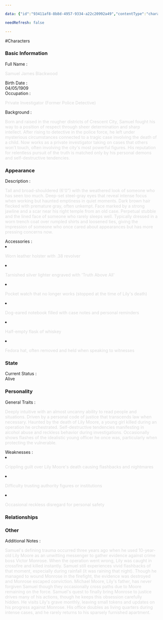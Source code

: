```yaml
---

data: {"id":"93411af8-8b8d-4957-9334-a22c20992a49","contentType":"characters","name":"Samuel Blackwood","color":"#df43da","template":{"BasicInformation":{"type":"group","label":"Basic Information","fields":{"Image":{"type":"image","value":null},"FullName":{"type":"text","value":"<p><span style=\"color: rgb(218, 218, 218)\">Samuel James Blackwood</span></p>","required":true},"BirthDate":{"type":"date","value":"1909-05-04T00:00:00.000Z"},"DeathDate":{"type":"date","value":""},"Occupation":{"type":"text","value":"<p><span style=\"color: rgb(218, 218, 218)\">Private Investigator (Former Police Detective)</span></p>"},"Background":{"type":"textarea","value":"<p><span style=\"color: rgb(218, 218, 218)\">Born and raised in the rougher districts of Crescent City, Samuel fought his way to a position of respect through sheer determination and sharp intellect. After rising to detective in the police force, he left under mysterious circumstances connected to a tragic case involving the death of a child. Now works as a private investigator taking on cases that others won't touch, often involving the city's most powerful figures. His reputation for relentless pursuit of the truth is matched only by his personal demons and self-destructive tendencies.</span></p>"}}},"Appearance":{"type":"group","label":"Appearance","fields":{"Description":{"type":"textarea","value":"<p><span style=\"color: rgb(218, 218, 218)\">Tall and broad-shouldered (6'0\") with the weathered look of someone who has seen too much. Deep-set steel-gray eyes that reveal intense focus when working but haunted emptiness in quiet moments. Dark brown hair flecked with premature gray, often unkempt. Face marked by a strong jawline and a scar near his right temple from an old case. Perpetual stubble and the lined face of someone who rarely sleeps well. Typically dressed in a worn trench coat over rumpled shirts and loosened ties, giving the impression of someone who once cared about appearances but has more pressing concerns now.</span></p>"},"Accessories":{"type":"array:text","value":["<p><span style=\"color: rgb(218, 218, 218)\">Worn leather holster with .38 revolver</span></p>","<p><span style=\"color: rgb(218, 218, 218)\">Tarnished silver lighter engraved with 'Truth Above All'</span></p>","<p><span style=\"color: rgb(218, 218, 218)\">Pocket watch that no longer works (stopped at the time of Lily's death)</span></p>","<p><span style=\"color: rgb(218, 218, 218)\">Dog-eared notebook filled with case notes and personal reminders</span></p>","<p><span style=\"color: rgb(218, 218, 218)\">Half-empty flask of whiskey</span></p>","<p><span style=\"color: rgb(218, 218, 218)\">Fedora hat, often removed and held when speaking to witnesses</span></p>"]}}},"State":{"type":"group","label":"State","fields":{"CurrentStatus":{"type":"badges","value":["Alive"],"options":["Alive","Dead","Injured","Missing","Imprisoned","Unknown"]}}},"Personality":{"type":"group","label":"Personality","fields":{"GeneralTraits":{"type":"textarea","value":"<p><span style=\"color: rgb(218, 218, 218)\">Deeply intuitive with an almost uncanny ability to read people and situations. Driven by a personal code of justice that transcends law when necessary. Haunted by the death of Lily Moore, a young girl killed during an operation he orchestrated. Self-destructive tendencies manifesting in alcohol abuse and reckless behavior during investigations. Occasionally shows flashes of the idealistic young officer he once was, particularly when protecting the vulnerable.</span></p>"},"Strengths":{"type":"array:text","value":[]},"Weaknesses":{"type":"array:text","value":["<p><span style=\"color: rgb(218, 218, 218)\">Crippling guilt over Lily Moore's death causing flashbacks and nightmares</span></p>","<p><span style=\"color: rgb(218, 218, 218)\">Difficulty trusting authority figures or institutions</span></p>","<p><span style=\"color: rgb(218, 218, 218)\">Occasional reckless disregard for personal safety</span></p>"]}}},"Relationships":{"type":"group","label":"Relationships","fields":{"Family":{"type":"array:text","value":[]},"FriendsAndAllies":{"type":"array:text","value":[]},"EnemiesAndRivals":{"type":"array:text","value":[]},"RomanticInterests":{"type":"array:text","value":[]}}},"Other":{"type":"group","label":"Other","fields":{"AdditionalNotes":{"type":"textarea","value":"<p><span style=\"color: rgb(218, 218, 218)\">Samuel's defining trauma occurred three years ago when he used 10-year-old Lily Moore as an unwitting messenger to gather evidence against crime boss Victor Monrose. When the operation went wrong, Lily was caught in crossfire and killed instantly. Samuel still experiences vivid flashbacks of that moment, especially during rainfall (it was raining that night). Though he managed to wound Monrose in the firefight, the evidence was destroyed and Monrose escaped conviction. Michael Moore, Lily's father, has never forgiven Samuel though they occasionally cross paths due to Moore remaining on the force. Samuel's quest to finally bring Monrose to justice drives many of his actions, though he keeps this obsession carefully hidden. He visits Lily's grave monthly, leaving small tokens and updates on his progress against Monrose. His office doubles as living quarters during intense cases, and he rarely returns to his sparsely furnished apartment.</span></p>"}}}}}

needRefresh: false

---
```


#Characters

<div class="section level-3"><h3 class="section-header">Basic Information</h3><div class="section-content"><div class="content-container"><div class="field-container field-type-text"><div class="field-label">Full Name : </div><div class="field-value text-value"><p><span style="color: rgb(218, 218, 218)">Samuel James Blackwood</span></p></div></div><div class="field-container field-type-date"><div class="field-label">Birth Date : </div><div class="field-value date-value">04/05/1909</div></div><div class="field-container field-type-text"><div class="field-label">Occupation : </div><div class="field-value text-value"><p><span style="color: rgb(218, 218, 218)">Private Investigator (Former Police Detective)</span></p></div></div><div class="field-container field-type-textarea"><div class="field-label">Background : </div><div class="field-value"><div class="content-creation-textarea"><p><span style="color: rgb(218, 218, 218)">Born and raised in the rougher districts of Crescent City, Samuel fought his way to a position of respect through sheer determination and sharp intellect. After rising to detective in the police force, he left under mysterious circumstances connected to a tragic case involving the death of a child. Now works as a private investigator taking on cases that others won't touch, often involving the city's most powerful figures. His reputation for relentless pursuit of the truth is matched only by his personal demons and self-destructive tendencies.</span></p></div></div></div></div></div></div><div class="section-separator"></div><div class="section level-3"><h3 class="section-header">Appearance</h3><div class="section-content"><div class="content-container"><div class="field-container field-type-textarea"><div class="field-label">Description : </div><div class="field-value"><div class="content-creation-textarea"><p><span style="color: rgb(218, 218, 218)">Tall and broad-shouldered (6'0") with the weathered look of someone who has seen too much. Deep-set steel-gray eyes that reveal intense focus when working but haunted emptiness in quiet moments. Dark brown hair flecked with premature gray, often unkempt. Face marked by a strong jawline and a scar near his right temple from an old case. Perpetual stubble and the lined face of someone who rarely sleeps well. Typically dressed in a worn trench coat over rumpled shirts and loosened ties, giving the impression of someone who once cared about appearances but has more pressing concerns now.</span></p></div></div></div><div class="field-container field-type-array:text"><div class="field-label">Accessories : </div><nav class="field-value array-container"><li class="array-item text-item"><p><span style="color: rgb(218, 218, 218)">Worn leather holster with .38 revolver</span></p></li><li class="array-item text-item"><p><span style="color: rgb(218, 218, 218)">Tarnished silver lighter engraved with 'Truth Above All'</span></p></li><li class="array-item text-item"><p><span style="color: rgb(218, 218, 218)">Pocket watch that no longer works (stopped at the time of Lily's death)</span></p></li><li class="array-item text-item"><p><span style="color: rgb(218, 218, 218)">Dog-eared notebook filled with case notes and personal reminders</span></p></li><li class="array-item text-item"><p><span style="color: rgb(218, 218, 218)">Half-empty flask of whiskey</span></p></li><li class="array-item text-item"><p><span style="color: rgb(218, 218, 218)">Fedora hat, often removed and held when speaking to witnesses</span></p></li></nav></div></div></div></div><div class="section-separator"></div><div class="section level-3"><h3 class="section-header">State</h3><div class="section-content"><div class="content-container"><div class="field-container field-type-badges"><div class="field-label">Current Status : </div><div class="field-value badges-value"><span class="badge-item">Alive</span></div></div></div></div></div><div class="section-separator"></div><div class="section level-3"><h3 class="section-header">Personality</h3><div class="section-content"><div class="content-container"><div class="field-container field-type-textarea"><div class="field-label">General Traits : </div><div class="field-value"><div class="content-creation-textarea"><p><span style="color: rgb(218, 218, 218)">Deeply intuitive with an almost uncanny ability to read people and situations. Driven by a personal code of justice that transcends law when necessary. Haunted by the death of Lily Moore, a young girl killed during an operation he orchestrated. Self-destructive tendencies manifesting in alcohol abuse and reckless behavior during investigations. Occasionally shows flashes of the idealistic young officer he once was, particularly when protecting the vulnerable.</span></p></div></div></div><div class="field-container field-type-array:text"><div class="field-label">Weaknesses : </div><nav class="field-value array-container"><li class="array-item text-item"><p><span style="color: rgb(218, 218, 218)">Crippling guilt over Lily Moore's death causing flashbacks and nightmares</span></p></li><li class="array-item text-item"><p><span style="color: rgb(218, 218, 218)">Difficulty trusting authority figures or institutions</span></p></li><li class="array-item text-item"><p><span style="color: rgb(218, 218, 218)">Occasional reckless disregard for personal safety</span></p></li></nav></div></div></div></div><div class="section-separator"></div><div class="section level-3"><h3 class="section-header">Relationships</h3><div class="section-content"><div class="content-container"></div></div></div><div class="section-separator"></div><div class="section level-3"><h3 class="section-header">Other</h3><div class="section-content"><div class="content-container"><div class="field-container field-type-textarea"><div class="field-label">Additional Notes : </div><div class="field-value"><div class="content-creation-textarea"><p><span style="color: rgb(218, 218, 218)">Samuel's defining trauma occurred three years ago when he used 10-year-old Lily Moore as an unwitting messenger to gather evidence against crime boss Victor Monrose. When the operation went wrong, Lily was caught in crossfire and killed instantly. Samuel still experiences vivid flashbacks of that moment, especially during rainfall (it was raining that night). Though he managed to wound Monrose in the firefight, the evidence was destroyed and Monrose escaped conviction. Michael Moore, Lily's father, has never forgiven Samuel though they occasionally cross paths due to Moore remaining on the force. Samuel's quest to finally bring Monrose to justice drives many of his actions, though he keeps this obsession carefully hidden. He visits Lily's grave monthly, leaving small tokens and updates on his progress against Monrose. His office doubles as living quarters during intense cases, and he rarely returns to his sparsely furnished apartment.</span></p></div></div></div></div></div></div><div class="section-separator"></div>
